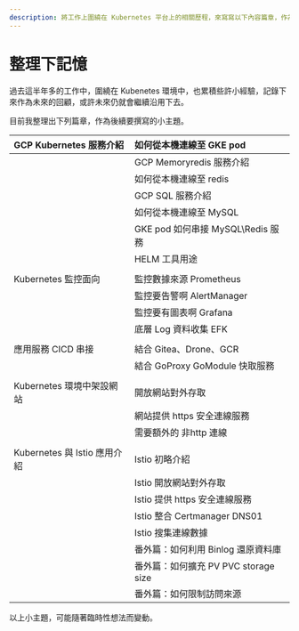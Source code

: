 ```yaml
---
description: 將工作上圍繞在 Kubernetes 平台上的相關歷程，來寫寫以下內容篇章，作為延續去年 KK8s 主題之後續的『實務記憶篇』。
---
```


# 整理下記憶

過去這半年多的工作中，圍繞在 Kubenetes 環境中，也累積些許小經驗，記錄下來作為未來的回顧，或許未來仍就會繼續沿用下去。

目前我整理出下列篇章，作為後續要撰寫的小主題。

| GCP Kubernetes 服務介紹 | 如何從本機連線至 GKE pod |
| :--- | :--- |
|  | GCP Memoryredis 服務介紹 |
|  | 如何從本機連線至 redis |
|  | GCP SQL 服務介紹 |
|  | 如何從本機連線至 MySQL |
|  | GKE pod 如何串接 MySQL\Redis 服務 |
|  | HELM 工具用途 |
|  |  |
| Kubernetes 監控面向 | 監控數據來源 Prometheus |
|  | 監控要告警啊 AlertManager |
|  | 監控要有圖表啊 Grafana |
|  | 底層 Log 資料收集 EFK |
|  |  |
| 應用服務 CICD 串接 | 結合 Gitea、Drone、GCR |
|  | 結合 GoProxy GoModule 快取服務 |
|  |  |
| Kubernetes 環境中架設網站 | 開放網站對外存取 |
|  | 網站提供 https 安全連線服務 |
|  | 需要額外的 非http 連線 |
|  |  |
| Kubernetes 與 Istio 應用介紹 | Istio 初略介紹 |
|  | Istio 開放網站對外存取 |
|  | Istio 提供 https 安全連線服務 |
|  | Istio 整合 Certmanager DNS01 |
|  | Istio 搜集連線數據 |
|  | 番外篇：如何利用 Binlog 還原資料庫 |
|  | 番外篇：如何擴充 PV PVC storage size |
|  | 番外篇：如何限制訪問來源 |

以上小主題，可能隨著臨時性想法而變動。

